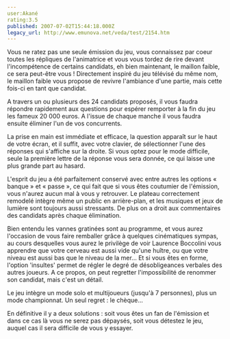 ```yaml
---
user:Akané
rating:3.5
published: 2007-07-02T15:44:18.000Z
legacy_url: http://www.emunova.net/veda/test/2154.htm
---
```

Vous ne ratez pas une seule émission du jeu, vous connaissez par coeur toutes les répliques de l'animatrice et vous vous tordez de rire devant l'incompétence de certains candidats, eh bien maintenant, le maillon faible, ce sera peut-être vous ! Directement inspiré du jeu télévisé du même nom, le maillon faible vous propose de revivre l'ambiance d'une partie, mais cette fois-ci en tant que candidat.  

  

A travers un ou plusieurs des 24 candidats proposés, il vous faudra répondre rapidement aux questions pour espérer remporter à la fin du jeu les fameux 20 000 euros. A l'issue de chaque manche il vous faudra ensuite éliminer l'un de vos concurrents.   

  

La prise en main est immédiate et efficace, la question apparaît sur le haut de votre écran, et il suffit, avec votre clavier, de sélectionner l'une des réponses qui s'affiche sur la droite. Si vous optez pour le mode difficile, seule la première lettre de la réponse vous sera donnée, ce qui laisse une plus grande part au hasard.  

  

L'esprit du jeu a été parfaitement conservé avec entre autres les options « banque » et « passe », ce qui fait que si vous êtes coutumier de l'émission, vous n'aurez aucun mal à vous y retrouver. Le plateau correctement remodelé intègre même un public en arrière-plan, et les musiques et jeux de lumière sont toujours aussi stressants. De plus on a droit aux commentaires des candidats après chaque élimination.  

  

Bien entendu les vannes gratinées sont au programme, et vous aurez l'occasion de vous faire remballer grâce à quelques cinématiques sympas, au cours desquelles vous aurez le privilège de voir Laurence Boccolini vous apprendre que votre cerveau est aussi vide qu'une huître, ou que votre niveau est aussi bas que le niveau de la mer... Et si vous êtes en forme, l'option 'insultes' permet de régler le degré de désobligeances verbales des autres joueurs. A ce propos, on peut regretter l'impossibilité de renommer son candidat, mais c'est un détail.  

  

Le jeu intègre un mode solo et multijoueurs (jusqu'à 7 personnes), plus un mode championnat. Un seul regret : le chèque...  

  

En définitive il y a deux solutions : soit vous êtes un fan de l'émission et dans ce cas là vous ne serez pas dépaysés, soit vous détestez le jeu, auquel cas il sera difficile de vous y essayer.